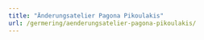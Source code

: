 ```yaml
---
title: "Änderungsatelier Pagona Pikoulakis"
url: /germering/aenderungsatelier-pagona-pikoulakis/
---
```

